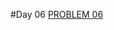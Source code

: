 #Day 06
<a href="https://www.codingninjas.com/studio/problems/stocks-are-profitable_893405?topList=top-array-coding-interview-questions&problemListRedirection=true&leftPanelTabValue=PROBLEM%3Futm_source%3Dcampus-ambassador&utm_medium=ET&utm_campaign=CNDOJO">PROBLEM 06</a>
